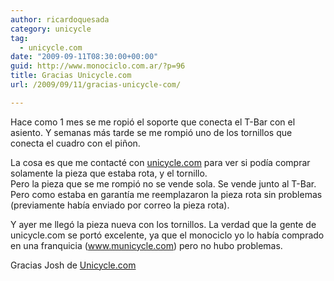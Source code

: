 ```yaml
---
author: ricardoquesada
category: unicycle
tag:
  - unicycle.com
date: "2009-09-11T08:30:00+00:00"
guid: http://www.monociclo.com.ar/?p=96
title: Gracias Unicycle.com
url: /2009/09/11/gracias-unicycle-com/

---
```

Hace como 1 mes se me ropió el soporte que conecta el T-Bar con el asiento. Y semanas más tarde se me rompió uno de los tornillos que conecta el cuadro con el piñon.

La cosa es que me contacté con [unicycle.com](http://www.unicycle.com) para ver si podía comprar solamente la pieza que estaba rota, y el tornillo.  
Pero la pieza que se me rompió no se vende sola. Se vende junto al T-Bar.  
Pero como estaba en garantía me reemplazaron la pieza rota sin problemas (previamente había enviado por correo la pieza rota).

Y ayer me llegó la pieza nueva con los tornillos. La verdad que la gente de unicycle.com se portó excelente, ya que el monociclo yo lo había comprado en una franquicia (www.municycle.com) pero no hubo problemas.

Gracias Josh de [Unicycle.com](http://www.unicycle.com)
